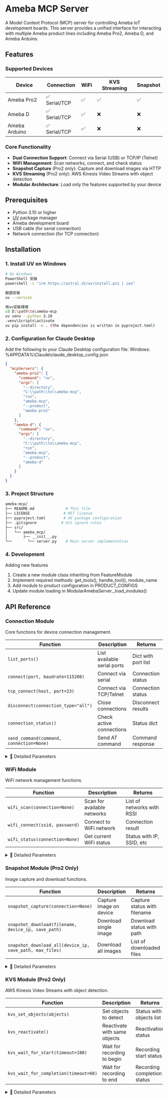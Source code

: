 # Ameba MCP Server

A Model Context Protocol (MCP) server for controlling Ameba IoT development boards. This server provides a unified interface for interacting with multiple Ameba product lines including Ameba Pro2, Ameba D, and Ameba Arduino.

## Features

### Supported Devices

| Device | Connection | WiFi | KVS Streaming | Snapshot |
|--------|------------|------|---------------|----------|
| Ameba Pro2 | ✅ Serial/TCP | ✅ | ✅ | ✅ |
| Ameba D | ✅ Serial/TCP | ✅ | ❌ | ❌ |
| Ameba Arduino | ✅ Serial/TCP | ✅ | ❌ | ❌ |

### Core Functionality

- **Dual Connection Support**: Connect via Serial (USB) or TCP/IP (Telnet)
- **WiFi Management**: Scan networks, connect, and check status
- **Snapshot Capture** (Pro2 only): Capture and download images via HTTP
- **KVS Streaming** (Pro2 only): AWS Kinesis Video Streams with object detection
- **Modular Architecture**: Load only the features supported by your device

## Prerequisites

- Python 3.10 or higher
- [UV](https://github.com/astral-sh/uv) package manager
- Ameba development board
- USB cable (for serial connection)
- Network connection (for TCP connection)

## Installation

### 1. Install UV on Windows

```bash
# On Windows
PowerShell 安裝
powershell -c "irm https://astral.sh/uv/install.ps1 | iex"
 
驗證安裝
uv --version
 
用uv安裝環境
cd D:\path\to\ameba-mcp
uv venv --python 3.10
.venv\Scripts\activate
uv pip install -e . (the dependencies is written in pyproject.toml)

```

### 2. Configuration for Claude Desktop

Add the following to your Claude Desktop configuration file:
Windows: %APPDATA%\Claude\claude_desktop_config.json

```json
{
  "mcpServers": {
    "ameba-pro2": {
      "command": "uv",
      "args": [
        "--directory",
        "C:\\path\\to\\ameba-mcp",
        "run",
        "ameba-mcp",
        "--product",
        "ameba-pro2"
      ]
    },
    "ameba-d": {
      "command": "uv",
      "args": [
        "--directory",
        "C:\\path\\to\\ameba-mcp",
        "run",
        "ameba-mcp",
        "--product",
        "ameba-d"
      ]
    }
  }
}

```

### 3. Project Structure

```bash
ameba-mcp/
├── README.md              # This file
├── LICENSE               # MIT license
├── pyproject.toml        # UV package configuration
├── .gitignore           # Git ignore rules
├── src/
│   └── ameba_mcp/
│       ├── __init__.py
└──       └── server.py    # Main server implementation

```

### 4. Development

Adding new features

1. Create a new module class inheriting from FeatureModule
2. Implement required methods: get_tools(), handle_tool(), module_name
3. Add module to product configuration in PRODUCT_CONFIGS
4. Update module loading in ModularAmebaServer._load_modules()


## API Reference

### Connection Module

Core functions for device connection management.

| Function | Description | Returns |
|----------|-------------|---------|
| `list_ports()` | List available serial ports | Dict with port list |
| `connect(port, baudrate=115200)` | Connect via serial | Connection status |
| `tcp_connect(host, port=23)` | Connect via TCP/Telnet | Connection status |
| `disconnect(connection_type="all")` | Close connections | Disconnect results |
| `connection_status()` | Check active connections | Status dict |
| `send_command(command, connection=None)` | Send AT command | Command response |

<details>
<summary>📘 Detailed Parameters</summary>

#### `connect(port, baudrate=115200)`
- **port** (str): Serial port name - "COM4" (Windows), "/dev/ttyUSB0" (Linux)
- **baudrate** (int): Communication speed - default 115200

#### `tcp_connect(host, port=23)`
- **host** (str): Device IP address - e.g., "192.168.0.102"
- **port** (int): TCP port - default 23 (Telnet)

#### `disconnect(connection_type="all")`
- **connection_type** (str): "serial", "tcp", or "all" - default "all"

#### `send_command(command, connection=None)`
- **command** (str): AT command to send
- **connection** (str|None): "serial", "tcp", or None for auto-detect

</details>

### WiFi Module

WiFi network management functions.

| Function | Description | Returns |
|----------|-------------|---------|
| `wifi_scan(connection=None)` | Scan for available networks | List of networks with RSSI |
| `wifi_connect(ssid, password)` | Connect to WiFi network | Connection result |
| `wifi_status(connection=None)` | Get current WiFi status | Status with IP, SSID, etc |

<details>
<summary>📘 Detailed Parameters</summary>

#### `wifi_scan(connection=None)`
- **connection** (str|None): Force "serial" or "tcp", None for auto-detect
- **Note**: TCP may truncate results with 60+ networks

#### `wifi_connect(ssid, password)`
- **ssid** (str): Network name to connect to
- **password** (str): Network password
- **Note**: Only works via serial connection

#### `wifi_status(connection=None)`
- **connection** (str|None): Force "serial" or "tcp", None for auto-detect

</details>

### Snapshot Module (Pro2 Only)

Image capture and download functions.

| Function | Description | Returns |
|----------|-------------|---------|
| `snapshot_capture(connection=None)` | Capture image on device | Capture status with filename |
| `snapshot_download(filename, device_ip, save_path)` | Download single image | Download status with path |
| `snapshot_download_all(device_ip, save_path, max_files)` | Download all images | List of downloaded files |

<details>
<summary>📘 Detailed Parameters</summary>

#### `snapshot_capture(connection=None)`
- **connection** (str|None): Force "serial" or "tcp", None for auto-detect
- **Returns**: Dict with filename and capture status

#### `snapshot_download(filename, device_ip, save_path="./downloads/")`
- **filename** (str): Image filename on device (e.g., "1.jpg")
- **device_ip** (str): Device IP address
- **save_path** (str): Local directory to save - default "./downloads/"

#### `snapshot_download_all(device_ip, save_path="./downloads/", max_files=100)`
- **device_ip** (str): Device IP address
- **save_path** (str): Local directory to save
- **max_files** (int): Maximum files to attempt - default 100

</details>

### KVS Module (Pro2 Only)

AWS Kinesis Video Streams with object detection.

| Function | Description | Returns |
|----------|-------------|---------|
| `kvs_set_objects(objects)` | Set objects to detect | Status with objects list |
| `kvs_reactivate()` | Reactivate with same objects | Reactivation status |
| `kvs_wait_for_start(timeout=180)` | Wait for recording to begin | Recording start status |
| `kvs_wait_for_completion(timeout=60)` | Wait for recording to end | Recording completion status |

<details>
<summary>📘 Detailed Parameters</summary>

#### `kvs_set_objects(objects)`
- **objects** (List[str]): COCO dataset objects - e.g., ["person", "car", "dog"]
- **Note**: Triggers 30-second recording when object detected

#### `kvs_reactivate()`
- No parameters - uses previously set objects
- **Note**: Use after recording completes to re-arm detection

#### `kvs_wait_for_start(timeout=180)`
- **timeout** (float): Maximum seconds to wait - default 180
- **Note**: Returns immediately when recording starts

#### `kvs_wait_for_completion(timeout=60)`
- **timeout** (float): Maximum seconds to wait - default 60
- **Note**: Returns immediately when recording completes

</details>

